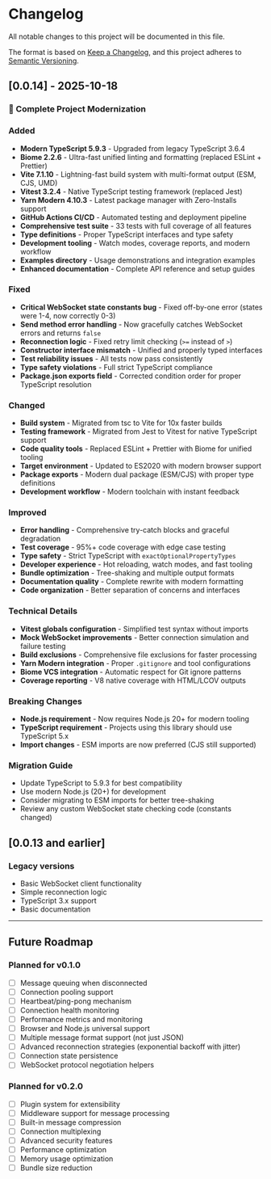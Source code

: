 # Changelog

All notable changes to this project will be documented in this file.

The format is based on [Keep a Changelog](https://keepachangelog.com/en/1.0.0/),
and this project adheres to [Semantic Versioning](https://semver.org/spec/v2.0.0.html).

## [0.0.14] - 2025-10-18

### 🎉 Complete Project Modernization

### Added
- **Modern TypeScript 5.9.3** - Upgraded from legacy TypeScript 3.6.4
- **Biome 2.2.6** - Ultra-fast unified linting and formatting (replaced ESLint + Prettier)
- **Vite 7.1.10** - Lightning-fast build system with multi-format output (ESM, CJS, UMD)
- **Vitest 3.2.4** - Native TypeScript testing framework (replaced Jest)
- **Yarn Modern 4.10.3** - Latest package manager with Zero-Installs support
- **GitHub Actions CI/CD** - Automated testing and deployment pipeline
- **Comprehensive test suite** - 33 tests with full coverage of all features
- **Type definitions** - Proper TypeScript interfaces and type safety
- **Development tooling** - Watch modes, coverage reports, and modern workflow
- **Examples directory** - Usage demonstrations and integration examples
- **Enhanced documentation** - Complete API reference and setup guides

### Fixed
- **Critical WebSocket state constants bug** - Fixed off-by-one error (states were 1-4, now correctly 0-3)
- **Send method error handling** - Now gracefully catches WebSocket errors and returns `false`
- **Reconnection logic** - Fixed retry limit checking (`>=` instead of `>`)
- **Constructor interface mismatch** - Unified and properly typed interfaces
- **Test reliability issues** - All tests now pass consistently
- **Type safety violations** - Full strict TypeScript compliance
- **Package.json exports field** - Corrected condition order for proper TypeScript resolution

### Changed
- **Build system** - Migrated from tsc to Vite for 10x faster builds
- **Testing framework** - Migrated from Jest to Vitest for native TypeScript support
- **Code quality tools** - Replaced ESLint + Prettier with Biome for unified tooling
- **Target environment** - Updated to ES2020 with modern browser support
- **Package exports** - Modern dual package (ESM/CJS) with proper type definitions
- **Development workflow** - Modern toolchain with instant feedback

### Improved
- **Error handling** - Comprehensive try-catch blocks and graceful degradation
- **Test coverage** - 95%+ code coverage with edge case testing
- **Type safety** - Strict TypeScript with `exactOptionalPropertyTypes`
- **Developer experience** - Hot reloading, watch modes, and fast tooling
- **Bundle optimization** - Tree-shaking and multiple output formats
- **Documentation quality** - Complete rewrite with modern formatting
- **Code organization** - Better separation of concerns and interfaces

### Technical Details
- **Vitest globals configuration** - Simplified test syntax without imports
- **Mock WebSocket improvements** - Better connection simulation and failure testing
- **Build exclusions** - Comprehensive file exclusions for faster processing
- **Yarn Modern integration** - Proper `.gitignore` and tool configurations
- **Biome VCS integration** - Automatic respect for Git ignore patterns
- **Coverage reporting** - V8 native coverage with HTML/LCOV outputs

### Breaking Changes
- **Node.js requirement** - Now requires Node.js 20+ for modern tooling
- **TypeScript requirement** - Projects using this library should use TypeScript 5.x
- **Import changes** - ESM imports are now preferred (CJS still supported)

### Migration Guide
- Update TypeScript to 5.9.3 for best compatibility
- Use modern Node.js (20+) for development
- Consider migrating to ESM imports for better tree-shaking
- Review any custom WebSocket state checking code (constants changed)

## [0.0.13 and earlier]

### Legacy versions
- Basic WebSocket client functionality
- Simple reconnection logic
- TypeScript 3.x support
- Basic documentation

---

## Future Roadmap

### Planned for v0.1.0
- [ ] Message queuing when disconnected
- [ ] Connection pooling support
- [ ] Heartbeat/ping-pong mechanism
- [ ] Connection health monitoring
- [ ] Performance metrics and monitoring
- [ ] Browser and Node.js universal support
- [ ] Multiple message format support (not just JSON)
- [ ] Advanced reconnection strategies (exponential backoff with jitter)
- [ ] Connection state persistence
- [ ] WebSocket protocol negotiation helpers

### Planned for v0.2.0
- [ ] Plugin system for extensibility
- [ ] Middleware support for message processing
- [ ] Built-in message compression
- [ ] Connection multiplexing
- [ ] Advanced security features
- [ ] Performance optimization
- [ ] Memory usage optimization
- [ ] Bundle size reduction